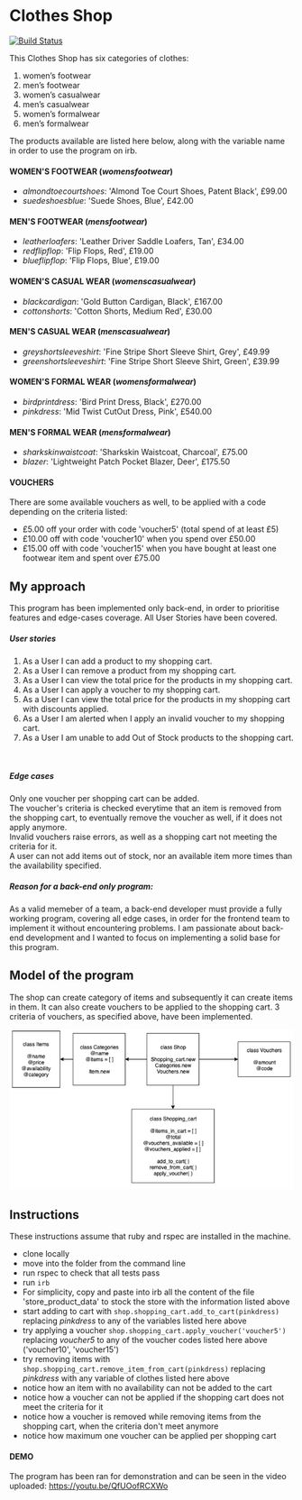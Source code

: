 # Clothes Shop
[![Build Status](https://travis-ci.com/Debora38/clothes_shop_rb.svg?branch=master)](https://travis-ci.com/Debora38/clothes_shop_rb)

This Clothes Shop has six categories of clothes:
1. women’s footwear
2. men’s footwear
3. women’s casualwear
4. men’s casualwear
5. women’s formalwear
6. men’s formalwear

The products available are listed here below, along with the variable name in order to use the program on irb.

#### WOMEN'S FOOTWEAR (_womensfootwear_)
- _almondtoecourtshoes_: 'Almond Toe Court Shoes, Patent Black', £99.00
- _suedeshoesblue_: 'Suede Shoes, Blue', £42.00

#### MEN'S FOOTWEAR (_mensfootwear_)
- _leatherloafers_: 'Leather Driver Saddle Loafers, Tan', £34.00
- _redflipflop_: 'Flip Flops, Red', £19.00
- _blueflipflop_: 'Flip Flops, Blue', £19.00

#### WOMEN'S CASUAL WEAR (_womenscasualwear_)
- _blackcardigan_: 'Gold Button Cardigan, Black', £167.00
- _cottonshorts_: 'Cotton Shorts, Medium Red', £30.00

#### MEN'S CASUAL WEAR (_menscasualwear_)
- _greyshortsleeveshirt_: 'Fine Stripe Short Sleeve Shirt, Grey', £49.99
- _greenshortsleeveshirt_: 'Fine Stripe Short Sleeve Shirt, Green', £39.99

#### WOMEN'S FORMAL WEAR (_womensformalwear_)
- _birdprintdress_: 'Bird Print Dress, Black', £270.00
- _pinkdress_: 'Mid Twist Cut­Out Dress, Pink', £540.00

#### MEN'S FORMAL WEAR (_mensformalwear_)
- _sharkskinwaistcoat_: 'Sharkskin Waistcoat, Charcoal', £75.00
- _blazer_: 'Lightweight Patch Pocket Blazer, Deer', £175.50

#### VOUCHERS
There are some available vouchers as well, to be applied with a code depending on the criteria listed:

- £5.00 off your order with code 'voucher5' (total spend of at least £5)
- £10.00 off with code 'voucher10' when you spend over £50.00
- £15.00 off with code 'voucher15' when you have bought at least one footwear item and spent over £75.00

## My approach
This program has been implemented only back-end, in order to prioritise features and edge-cases coverage. All User Stories have been covered.<br>

##### User stories
1. As a User I can add a product to my shopping cart.<br>
2. As a User I can remove a product from my shopping cart.<br>
3. As a User I can view the total price for the products in my shopping cart.<br>
4. As a User I can apply a voucher to my shopping cart.<br>
5. As a User I can view the total price for the products in my shopping cart with discounts applied.<br>
6. As a User I am alerted when I apply an invalid voucher to my shopping cart.<br>
7. As a User I am unable to add Out of Stock products to the shopping cart.<br>
<br>

##### Edge cases
Only one voucher per shopping cart can be added.<br>
The voucher's criteria is checked everytime that an item is removed from the shopping cart, to eventually remove the voucher as well, if it does not apply anymore.<br>
Invalid vouchers raise errors, as well as a shopping cart not meeting the criteria for it.<br>
A user can not add items out of stock, nor an available item more times than the availability specified.

##### Reason for a back-end only program:
As a valid memeber of a team, a back-end developer must provide a fully working program, covering all edge cases, in order for the frontend team to implement it without encountering problems. I am passionate about back-end development and I wanted to focus on implementing a solid base for this program.

## Model of the program
The shop can create category of items and subsequently it can create items in them. It can also create vouchers to be applied to the shopping cart. 3 criteria of vouchers, as specified above, have been implemented.<br>

<img src="https://github.com/Debora38/clothes_shop_rb/blob/master/docs/clothes_shop_diagram.png?raw=true">

## Instructions
These instructions assume that ruby and rspec are installed in the machine.
- clone locally
- move into the folder from the command line
- run rspec to check that all tests pass
- run `irb`
- For simplicity, copy and paste into irb all the content of the file 'store_product_data' to stock the store with the information listed above
- start adding to cart with `shop.shopping_cart.add_to_cart(pinkdress)` replacing _pinkdress_ to any of the variables listed here above
- try applying a voucher `shop.shopping_cart.apply_voucher('voucher5')` replacing _voucher5_ to any of the voucher codes listed here above ('voucher10', 'voucher15')
- try removing items with `shop.shopping_cart.remove_item_from_cart(pinkdress)` replacing _pinkdress_ with any variable of clothes listed here above
- notice how an item with no availability can not be added to the cart
- notice how a voucher can not be applied if the shopping cart does not meet the criteria for it
- notice how a voucher is removed while removing items from the shopping cart, when the criteria don't meet anymore
- notice how maximum one voucher can be applied per shopping cart

#### DEMO
The program has been ran for demonstration and can be seen in the video uploaded:
https://youtu.be/QfUOofRCXWo
